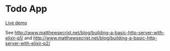 # Todo App

[Live demo](http://www.as.beltran.ninja/)

See http://www.matthewsecrist.net/blog/building-a-basic-http-server-with-elixir-p1/ and http://www.matthewsecrist.net/blog/building-a-basic-http-server-with-elixir-p2/
